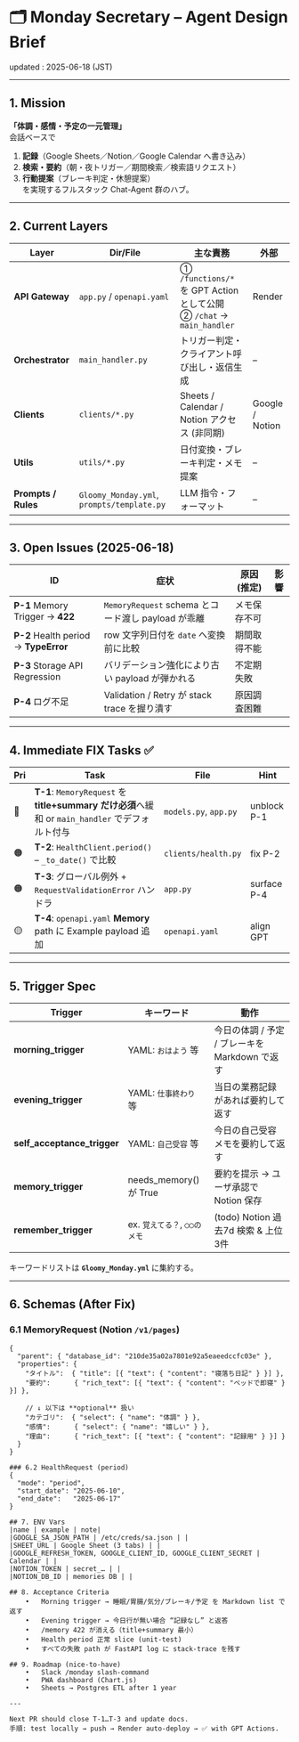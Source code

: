 # 🗂️ Monday Secretary – Agent Design Brief  
updated : 2025-06-18 (JST)

---

## 1. Mission

**「体調・感情・予定の一元管理」**  
会話ベースで  
1. **記録**（Google Sheets／Notion／Google Calendar へ書き込み）  
2. **検索・要約**（朝・夜トリガー／期間検索／検索語リクエスト）  
3. **行動提案**（ブレーキ判定・休憩提案）  
を実現するフルスタック Chat-Agent 群のハブ。

---

## 2. Current Layers

| Layer | Dir/File | 主な責務 | 外部 |
|-------|----------|----------|------|
| **API Gateway** | `app.py` / `openapi.yaml` | ① `/functions/*` を GPT Action として公開<br>② `/chat` -> `main_handler` | Render |
| **Orchestrator** | `main_handler.py` | トリガー判定・クライアント呼び出し・返信生成 | – |
| **Clients** | `clients/*.py` | Sheets / Calendar / Notion アクセス (非同期) | Google / Notion |
| **Utils** | `utils/*.py` | 日付変換・ブレーキ判定・メモ提案 | – |
| **Prompts / Rules** | `Gloomy_Monday.yml`, `prompts/template.py` | LLM 指令・フォーマット | – |

---

## 3. Open Issues (2025-06-18)

| ID | 症状 | 原因 (推定) | 影響 |
|----|------|-------------|------|
| **P-1** Memory Trigger → **422** | `MemoryRequest` schema とコード渡し payload が乖離 | メモ保存不可 |
| **P-2** Health period → **TypeError** | row 文字列日付を `date` へ変換前に比較 | 期間取得不能 |
| **P-3** Storage API Regression | バリデーション強化により古い payload が弾かれる | 不定期失敗 |
| **P-4** ログ不足 | Validation / Retry が stack trace を握り潰す | 原因調査困難 |

---

## 4. Immediate FIX Tasks ✅

| Pri | Task | File | Hint |
|-----|------|------|------|
| 🔴 | **T-1**: `MemoryRequest` を **title+summary だけ必須**へ緩和 or `main_handler` でデフォルト付与 | `models.py`, `app.py` | unblock P-1 |
| 🟠 | **T-2**: `HealthClient.period()` – `_to_date()` で比較 | `clients/health.py` | fix P-2 |
| 🟠 | **T-3**: グローバル例外 + `RequestValidationError` ハンドラ | `app.py` | surface P-4 |
| 🟡 | **T-4**: `openapi.yaml` **Memory** path に Example payload 追加 | `openapi.yaml` | align GPT |

---

## 5. Trigger Spec

| Trigger | キーワード | 動作 |
|---------|------------|------|
| **morning_trigger** | YAML: `おはよう` 等 | 今日の体調 / 予定 / ブレーキを Markdown で返す |
| **evening_trigger** | YAML: `仕事終わり` 等 | 当日の業務記録があれば要約して返す |
| **self_acceptance_trigger** | YAML: `自己受容` 等 | 今日の自己受容メモを要約して返す |
| **memory_trigger** | needs_memory() が True | 要約を提示 → ユーザ承認で Notion 保存 |
| **remember_trigger** | ex. `覚えてる？`, `◯◯のメモ` | (todo) Notion 過去7d 検索 & 上位3件 |

キーワードリストは **`Gloomy_Monday.yml`** に集約する。

---

## 6. Schemas (After Fix)

### 6.1 MemoryRequest (Notion `/v1/pages`)

```jsonc
{
  "parent": { "database_id": "210de35a02a7801e92a5eaeedccfc03e" },
  "properties": {
    "タイトル":  { "title": [{ "text": { "content": "寝落ち日記" } }] },
    "要約":      { "rich_text": [{ "text": { "content": "ベッドで即寝" } }] },

    // ↓ 以下は **optional** 扱い
    "カテゴリ":  { "select": { "name": "体調" } },
    "感情":      { "select": { "name": "嬉しい" } },
    "理由":      { "rich_text": [{ "text": { "content": "記録用" } }] }
  }
}

### 6.2 HealthRequest (period)
{
  "mode": "period",
  "start_date": "2025-06-10",
  "end_date":   "2025-06-17"
}

## 7. ENV Vars
|name | example | note|
|GOOGLE_SA_JSON_PATH | /etc/creds/sa.json | |
|SHEET_URL | Google Sheet (3 tabs) | |
|GOOGLE_REFRESH_TOKEN, GOOGLE_CLIENT_ID, GOOGLE_CLIENT_SECRET | Calendar | |
|NOTION_TOKEN | secret_… | |
|NOTION_DB_ID | memories DB | |

## 8. Acceptance Criteria
	•	Morning trigger → 睡眠/胃腸/気分/ブレーキ/予定 を Markdown list で返す
	•	Evening trigger → 今日行が無い場合 “記録なし” と返答
	•	/memory 422 が消える（title+summary 最小）
	•	Health period 正常 slice (unit-test)
	•	すべての失敗 path が FastAPI log に stack-trace を残す

## 9. Roadmap (nice-to-have)
	•	Slack /monday slash-command
	•	PWA dashboard (Chart.js)
	•	Sheets → Postgres ETL after 1 year

---

Next PR should close T-1…T-3 and update docs.
手順: test locally → push → Render auto-deploy → ✅ with GPT Actions.
